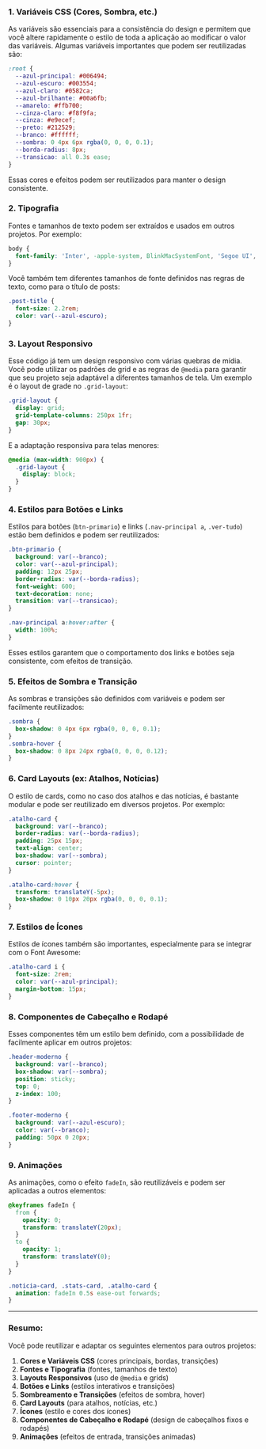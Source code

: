 ### 1. **Variáveis CSS (Cores, Sombra, etc.)**

As variáveis são essenciais para a consistência do design e permitem que você altere rapidamente o estilo de toda a aplicação ao modificar o valor das variáveis. Algumas variáveis importantes que podem ser reutilizadas são:

```css
:root {
  --azul-principal: #006494;
  --azul-escuro: #003554;
  --azul-claro: #0582ca;
  --azul-brilhante: #00a6fb;
  --amarelo: #ffb700;
  --cinza-claro: #f8f9fa;
  --cinza: #e9ecef;
  --preto: #212529;
  --branco: #ffffff;
  --sombra: 0 4px 6px rgba(0, 0, 0, 0.1);
  --borda-radius: 8px;
  --transicao: all 0.3s ease;
}
```

Essas cores e efeitos podem ser reutilizados para manter o design consistente.

### 2. **Tipografia**

Fontes e tamanhos de texto podem ser extraídos e usados em outros projetos. Por exemplo:

```css
body {
  font-family: 'Inter', -apple-system, BlinkMacSystemFont, 'Segoe UI', Roboto, Oxygen, Ubuntu, Cantarell, sans-serif;
}
```

Você também tem diferentes tamanhos de fonte definidos nas regras de texto, como para o título de posts:

```css
.post-title {
  font-size: 2.2rem;
  color: var(--azul-escuro);
}
```

### 3. **Layout Responsivo**

Esse código já tem um design responsivo com várias quebras de mídia. Você pode utilizar os padrões de grid e as regras de `@media` para garantir que seu projeto seja adaptável a diferentes tamanhos de tela. Um exemplo é o layout de grade no `.grid-layout`:

```css
.grid-layout {
  display: grid;
  grid-template-columns: 250px 1fr;
  gap: 30px;
}
```

E a adaptação responsiva para telas menores:

```css
@media (max-width: 900px) {
  .grid-layout {
    display: block;
  }
}
```

### 4. **Estilos para Botões e Links**

Estilos para botões (`btn-primario`) e links (`.nav-principal a`, `.ver-tudo`) estão bem definidos e podem ser reutilizados:

```css
.btn-primario {
  background: var(--branco);
  color: var(--azul-principal);
  padding: 12px 25px;
  border-radius: var(--borda-radius);
  font-weight: 600;
  text-decoration: none;
  transition: var(--transicao);
}

.nav-principal a:hover:after {
  width: 100%;
}
```

Esses estilos garantem que o comportamento dos links e botões seja consistente, com efeitos de transição.

### 5. **Efeitos de Sombra e Transição**

As sombras e transições são definidos com variáveis e podem ser facilmente reutilizados:

```css
.sombra {
  box-shadow: 0 4px 6px rgba(0, 0, 0, 0.1);
}
.sombra-hover {
  box-shadow: 0 8px 24px rgba(0, 0, 0, 0.12);
}
```

### 6. **Card Layouts (ex: Atalhos, Notícias)**

O estilo de cards, como no caso dos atalhos e das notícias, é bastante modular e pode ser reutilizado em diversos projetos. Por exemplo:

```css
.atalho-card {
  background: var(--branco);
  border-radius: var(--borda-radius);
  padding: 25px 15px;
  text-align: center;
  box-shadow: var(--sombra);
  cursor: pointer;
}

.atalho-card:hover {
  transform: translateY(-5px);
  box-shadow: 0 10px 20px rgba(0, 0, 0, 0.1);
}
```

### 7. **Estilos de Ícones**

Estilos de ícones também são importantes, especialmente para se integrar com o Font Awesome:

```css
.atalho-card i {
  font-size: 2rem;
  color: var(--azul-principal);
  margin-bottom: 15px;
}
```

### 8. **Componentes de Cabeçalho e Rodapé**

Esses componentes têm um estilo bem definido, com a possibilidade de facilmente aplicar em outros projetos:

```css
.header-moderno {
  background: var(--branco);
  box-shadow: var(--sombra);
  position: sticky;
  top: 0;
  z-index: 100;
}

.footer-moderno {
  background: var(--azul-escuro);
  color: var(--branco);
  padding: 50px 0 20px;
}
```

### 9. **Animações**

As animações, como o efeito `fadeIn`, são reutilizáveis e podem ser aplicadas a outros elementos:

```css
@keyframes fadeIn {
  from {
    opacity: 0;
    transform: translateY(20px);
  }
  to {
    opacity: 1;
    transform: translateY(0);
  }
}

.noticia-card, .stats-card, .atalho-card {
  animation: fadeIn 0.5s ease-out forwards;
}
```

---

### Resumo:

Você pode reutilizar e adaptar os seguintes elementos para outros projetos:

1. **Cores e Variáveis CSS** (cores principais, bordas, transições)
2. **Fontes e Tipografia** (fontes, tamanhos de texto)
3. **Layouts Responsivos** (uso de `@media` e grids)
4. **Botões e Links** (estilos interativos e transições)
5. **Sombreamento e Transições** (efeitos de sombra, hover)
6. **Card Layouts** (para atalhos, notícias, etc.)
7. **Ícones** (estilo e cores dos ícones)
8. **Componentes de Cabeçalho e Rodapé** (design de cabeçalhos fixos e rodapés)
9. **Animações** (efeitos de entrada, transições animadas)


